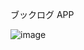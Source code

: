 ブックログ APP

![image](https://github.com/ahmrh/bukkurogu-app/assets/79359426/8f3ecef5-99e7-476c-96d5-cda62b7cfd10)
